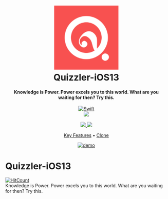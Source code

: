 <h1 align="center">
  <br>
  <a href="https://github.com/KushalBhanot/Quizzler-iOS13"><img src="https://github.com/KushalBhanot/Quizzler-iOS13/blob/master/Quizzler-iOS13/Assets.xcassets/AppIcon.appiconset/180.png" alt="Quizzler" width="200"></a>
  <br>
  Quizzler-iOS13
  <br>
</h1>

<h4 align="center">Knowledge is Power. Power excels you to this world. What are you waiting for then? Try this.</h4>

<p align="center">
  <a href="https://github.com/KushalBhanot">
    <img src="https://forthebadge.com/images/badges/made-with-swift.svg"
         alt="Swift">
  </a>
  <br>
  <a href="https://www.linkedin.com/in/kushal-bhanot-5495aa88/">
    <img src="https://img.shields.io/badge/Linkedin-Kushal%20Bhanot-blue?style=for-the-badge&logo=linkedin">
  </a>
</p>

<p align="center">
  <a href="https://github.com/KushalBhanot?tab=followers">
    <img src="https://img.shields.io/github/followers/KushalBhanot?label=Follow&style=social">
  </a>
  <a href="https://GitHub.com/KushalBhanot/Quizzler-iOS13">
      <img src="https://img.shields.io/github/stars/KushalBhanot/Quizzler-iOS13.svg?style=social&label=Star&maxAge=2592000">
  </a>
</p>

<p align="center">
  <a href="#key-features">Key Features</a> •
  <a href="#cloning">Clone</a>
</p>

<p align="center">
  <a href="https://github.com/KushalBhanot/Quizzler-iOS13/">
    <img src="https://github.com/KushalBhanot/Quizzler-iOS13/blob/master/Demo.gif"
         alt="demo">
  </a>
</p>

# Quizzler-iOS13
[![HitCount](http://hits.dwyl.com/KushalBhanot/Quizzler-iOS13.svg)](http://hits.dwyl.com/KushalBhanot/Quizzler-iOS13)<br>
Knowledge is Power. Power excels you to this world. What are you waiting for then? Try this.
